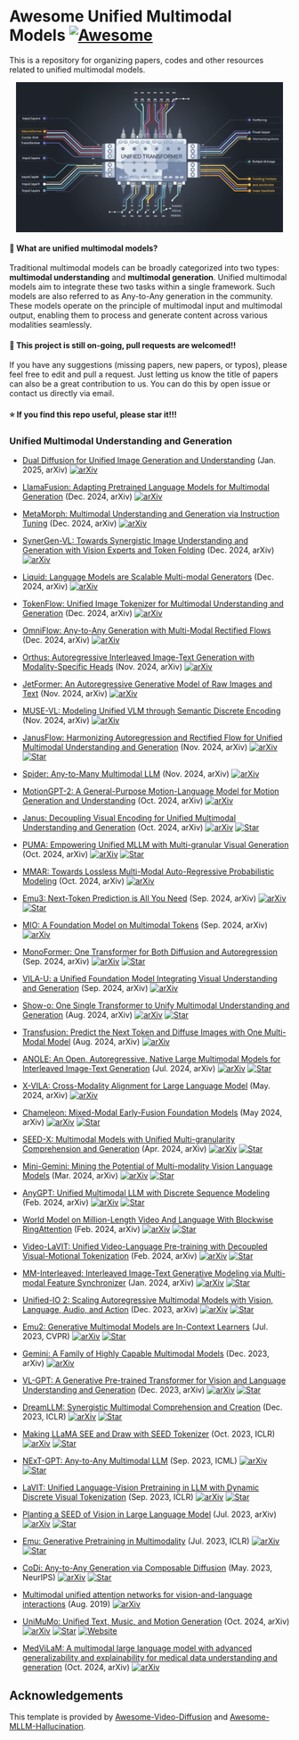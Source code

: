# Awesome Unified Multimodal Models [![Awesome](https://cdn.rawgit.com/sindresorhus/awesome/d7305f38d29fed78fa85652e3a63e154dd8e8829/media/badge.svg)](https://github.com/sindresorhus/awesome) <!-- omit in toc -->

This is a repository for organizing papers, codes and other resources related to unified multimodal models.

<p align="center">
  <img src="assets/unified_model.webp" alt="TAX" style="display: block; margin: 0 auto;" width="480px" />
</p>

#### :thinking: What are unified multimodal models?

Traditional multimodal models can be broadly categorized into two types: **multimodal understanding** and **multimodal generation**.
Unified multimodal models aim to integrate these two tasks within a single framework.
Such models are also referred to as Any-to-Any generation in the community.
These models operate on the principle of multimodal input and multimodal output, enabling them to process and generate content across various modalities seamlessly.

#### :high_brightness: This project is still on-going, pull requests are welcomed!!

If you have any suggestions (missing papers, new papers, or typos), please feel free to edit and pull a request. Just letting us know the title of papers can also be a great contribution to us. You can do this by open issue or contact us directly via email.

#### :star: If you find this repo useful, please star it!!!

<!-- ## Table of Contents <!-- omit in toc -->

<!-- - [Open-source Toolboxes and Foundation Models](#open-source-toolboxes-and-foundation-models)
- [Evaluation Benchmarks and Metrics](#evaluation-benchmarks-and-metrics)
- [Single Model ](#single-model)
- [Multi Experts](#multi-experts)
- [Tokenizer](#tokenizers) -->



### Unified Multimodal Understanding and Generation
+ [Dual Diffusion for Unified Image Generation and Understanding](https://www.arxiv.org/abs/2501.00289) (Jan. 2025, arXiv)
  [![arXiv](https://img.shields.io/badge/arXiv-b31b1b.svg)](https://www.arxiv.org/abs/2501.00289)

+ [LlamaFusion: Adapting Pretrained Language Models for Multimodal Generation](https://arxiv.org/abs/2412.15188) (Dec. 2024, arXiv)
  [![arXiv](https://img.shields.io/badge/arXiv-b31b1b.svg)](https://arxiv.org/abs/2412.15188)

+ [MetaMorph: Multimodal Understanding and Generation via Instruction Tuning](https://arxiv.org/abs/2412.14164v1) (Dec. 2024, arXiv)
  [![arXiv](https://img.shields.io/badge/arXiv-b31b1b.svg)](https://arxiv.org/abs/2412.14164v1)

+ [SynerGen-VL: Towards Synergistic Image Understanding and Generation with Vision Experts and Token Folding](https://arxiv.org/abs/2412.09604) (Dec. 2024, arXiv)
  [![arXiv](https://img.shields.io/badge/arXiv-b31b1b.svg)](https://arxiv.org/abs/2412.09604)

+ [Liquid: Language Models are Scalable Multi-modal Generators](https://arxiv.org/abs/2412.04332) (Dec. 2024, arXiv)
  [![arXiv](https://img.shields.io/badge/arXiv-b31b1b.svg)](https://arxiv.org/abs/2412.04332)

+ [TokenFlow: Unified Image Tokenizer for Multimodal Understanding and Generation](https://arxiv.org/abs/2412.03069) (Dec. 2024, arXiv)
  [![arXiv](https://img.shields.io/badge/arXiv-b31b1b.svg)](https://arxiv.org/abs/2412.03069)

+ [OmniFlow: Any-to-Any Generation with Multi-Modal Rectified Flows](https://arxiv.org/abs/2412.01169) (Dec. 2024, arXiv)
  [![arXiv](https://img.shields.io/badge/arXiv-b31b1b.svg)](https://arxiv.org/abs/2412.01169)

+ [Orthus: Autoregressive Interleaved Image-Text Generation with Modality-Specific Heads](https://arxiv.org/abs/2412.00127) (Nov. 2024, arXiv)
  [![arXiv](https://img.shields.io/badge/arXiv-b31b1b.svg)](https://arxiv.org/abs/2412.00127)

+ [JetFormer: An Autoregressive Generative Model of Raw Images and Text](https://arxiv.org/abs/2411.19722) (Nov. 2024, arXiv)
  [![arXiv](https://img.shields.io/badge/arXiv-b31b1b.svg)](https://arxiv.org/abs/2411.19722)

+ [MUSE-VL: Modeling Unified VLM through Semantic Discrete Encoding](https://www.arxiv.org/abs/2411.17762) (Nov. 2024, arXiv)
  [![arXiv](https://img.shields.io/badge/arXiv-b31b1b.svg)](https://www.arxiv.org/abs/2411.17762)

+ [JanusFlow: Harmonizing Autoregression and Rectified Flow for Unified Multimodal Understanding and Generation](https://arxiv.org/abs/2411.07975) (Nov. 2024, arXiv)
  [![arXiv](https://img.shields.io/badge/arXiv-b31b1b.svg)](https://arxiv.org/abs/2411.07975)
  [![Star](https://img.shields.io/github/stars/deepseek-ai/Janus.svg?style=social&label=Star)](https://github.com/deepseek-ai/Janus)

+ [Spider: Any-to-Many Multimodal LLM](https://arxiv.org/abs/2411.09439) (Nov. 2024, arXiv)
  [![arXiv](https://img.shields.io/badge/arXiv-b31b1b.svg)](https://arxiv.org/abs/2411.09439)

+ [MotionGPT-2: A General-Purpose Motion-Language Model for Motion Generation and Understanding](https://arxiv.org/pdf/2410.21747) (Oct. 2024, arXiv)
  [![arXiv](https://img.shields.io/badge/arXiv-b31b1b.svg)](https://arxiv.org/pdf/2410.21747)

+ [Janus: Decoupling Visual Encoding for Unified Multimodal Understanding and Generation](https://arxiv.org/abs/2410.13848) (Oct. 2024, arXiv)
  [![arXiv](https://img.shields.io/badge/arXiv-b31b1b.svg)](https://arxiv.org/abs/2409.18869)
  [![Star](https://img.shields.io/github/stars/deepseek-ai/Janus.svg?style=social&label=Star)](https://github.com/deepseek-ai/Janus)

+ [PUMA: Empowering Unified MLLM with Multi-granular Visual Generation](https://arxiv.org/abs/2410.13848) (Oct. 2024, arXiv)
  [![arXiv](https://img.shields.io/badge/arXiv-b31b1b.svg)](https://arxiv.org/abs/2410.13848)
  [![Star](https://img.shields.io/github/stars/rongyaofang/PUMA.svg?style=social&label=Star)](https://github.com/rongyaofang/PUMA)

+ [MMAR: Towards Lossless Multi-Modal Auto-Regressive Probabilistic Modeling](https://arxiv.org/abs/2410.10798) (Oct. 2024, arXiv)
  [![arXiv](https://img.shields.io/badge/arXiv-b31b1b.svg)](https://arxiv.org/abs/2410.10798)
  
+ [Emu3: Next-Token Prediction is All You Need](https://arxiv.org/abs/2409.18869) (Sep. 2024, arXiv)
  [![arXiv](https://img.shields.io/badge/arXiv-b31b1b.svg)](https://arxiv.org/abs/2409.18869)
  [![Star](https://img.shields.io/github/stars/baaivision/Emu3.svg?style=social&label=Star)](https://github.com/baaivision/Emu3)

+ [MIO: A Foundation Model on Multimodal Tokens](https://arxiv.org/abs/2409.17692) (Sep. 2024, arXiv)
  [![arXiv](https://img.shields.io/badge/arXiv-b31b1b.svg)](https://arxiv.org/abs/2409.17692)

+ [MonoFormer: One Transformer for Both Diffusion and Autoregression](https://arxiv.org/abs/2409.16280) (Sep. 2024, arXiv)
  [![arXiv](https://img.shields.io/badge/arXiv-b31b1b.svg)](https://arxiv.org/abs/2409.16280)
  [![Star](https://img.shields.io/github/stars/MonoFormer/MonoFormer.svg?style=social&label=Star)](https://github.com/MonoFormer/MonoFormer)

+ [VILA-U: a Unified Foundation Model Integrating Visual Understanding and Generation](https://arxiv.org/abs/2409.04429) (Sep. 2024, arXiv)
  [![arXiv](https://img.shields.io/badge/arXiv-b31b1b.svg)](https://arxiv.org/abs/2409.04429)

+ [Show-o: One Single Transformer to Unify Multimodal Understanding and Generation](https://arxiv.org/abs/2408.12528) (Aug. 2024, arXiv)
  [![arXiv](https://img.shields.io/badge/arXiv-b31b1b.svg)](https://arxiv.org/abs/2408.12528)
  [![Star](https://img.shields.io/github/stars/showlab/Show-o.svg?style=social&label=Star)](https://github.com/showlab/Show-o)

+ [Transfusion: Predict the Next Token and Diffuse Images with One Multi-Modal Model](https://www.arxiv.org/abs/2408.11039) (Aug. 2024, arXiv)
  [![arXiv](https://img.shields.io/badge/arXiv-b31b1b.svg)](https://www.arxiv.org/abs/2408.11039)

+ [ANOLE: An Open, Autoregressive, Native Large Multimodal Models for Interleaved Image-Text Generation](https://arxiv.org/abs/2407.06135) (Jul. 2024, arXiv)
  [![arXiv](https://img.shields.io/badge/arXiv-b31b1b.svg)](https://arxiv.org/abs/2407.06135)
  [![Star](https://img.shields.io/github/stars/GAIR-NLP/anole.svg?style=social&label=Star)](https://github.com/GAIR-NLP/anole)

+ [X-VILA: Cross-Modality Alignment for Large Language Model](https://arxiv.org/abs/2405.19335) (May. 2024, arXiv)
  [![arXiv](https://img.shields.io/badge/arXiv-b31b1b.svg)](https://arxiv.org/abs/2405.19335)

+ [Chameleon: Mixed-Modal Early-Fusion Foundation Models](https://arxiv.org/abs/2405.09818) (May 2024, arXiv)
  [![arXiv](https://img.shields.io/badge/arXiv-b31b1b.svg)](https://arxiv.org/abs/2405.09818)
  [![Star](https://img.shields.io/github/stars/facebookresearch/chameleon.svg?style=social&label=Star)](https://github.com/facebookresearch/chameleon)

+ [SEED-X: Multimodal Models with Unified Multi-granularity Comprehension and Generation](https://arxiv.org/abs/2404.14396) (Apr. 2024, arXiv)
  [![arXiv](https://img.shields.io/badge/arXiv-b31b1b.svg)](https://arxiv.org/abs/2404.14396)
  [![Star](https://img.shields.io/github/stars/AILab-CVC/SEED-X.svg?style=social&label=Star)](https://github.com/AILab-CVC/SEED-X)

+ [Mini-Gemini: Mining the Potential of Multi-modality Vision Language Models](https://arxiv.org/abs/2403.18814) (Mar. 2024, arXiv)
  [![arXiv](https://img.shields.io/badge/arXiv-b31b1b.svg)](https://arxiv.org/abs/2403.18814)
  [![Star](https://img.shields.io/github/stars/dvlab-research/MGM.svg?style=social&label=Star)](https://github.com/dvlab-research/MGM)

+ [AnyGPT: Unified Multimodal LLM with Discrete Sequence Modeling](https://arxiv.org/abs/2402.12226) (Feb. 2024, arXiv)
  [![arXiv](https://img.shields.io/badge/arXiv-b31b1b.svg)](https://arxiv.org/abs/2402.12226)
  [![Star](https://img.shields.io/github/stars/OpenMOSS/AnyGPT.svg?style=social&label=Star)](https://github.com/OpenMOSS/AnyGPT)

+ [World Model on Million-Length Video And Language With Blockwise RingAttention](https://arxiv.org/abs/2402.08268) (Feb. 2024, arXiv)
  [![arXiv](https://img.shields.io/badge/arXiv-b31b1b.svg)](https://arxiv.org/abs/2402.08268)
  [![Star](https://img.shields.io/github/stars/LargeWorldModel/LWM.svg?style=social&label=Star)](https://github.com/LargeWorldModel/LWM)

+ [Video-LaVIT: Unified Video-Language Pre-training with Decoupled Visual-Motional Tokenization](https://arxiv.org/abs/2402.03161) (Feb. 2024, arXiv)
  [![arXiv](https://img.shields.io/badge/arXiv-b31b1b.svg)](https://arxiv.org/abs/2402.03161)
  [![Star](https://img.shields.io/github/stars/jy0205/LaVIT.svg?style=social&label=Star)](https://github.com/jy0205/LaVIT)

+ [MM-Interleaved: Interleaved Image-Text Generative Modeling via Multi-modal Feature Synchronizer](https://arxiv.org/abs/2401.10208) (Jan. 2024, arXiv)
  [![arXiv](https://img.shields.io/badge/arXiv-b31b1b.svg)](https://arxiv.org/abs/2401.10208)
  [![Star](https://img.shields.io/github/stars/OpenGVLab/MM-Interleaved.svg?style=social&label=Star)](https://github.com/OpenGVLab/MM-Interleaved)

+ [Unified-IO 2: Scaling Autoregressive Multimodal Models with Vision, Language, Audio, and Action](https://arxiv.org/abs/2312.17172) (Dec. 2023, arXiv)
  [![arXiv](https://img.shields.io/badge/arXiv-b31b1b.svg)](https://arxiv.org/abs/2312.17172)
  [![Star](https://img.shields.io/github/stars/allenai/unified-io-2.svg?style=social&label=Star)](https://github.com/allenai/unified-io-2)

+ [Emu2: Generative Multimodal Models are In-Context Learners](https://arxiv.org/abs/2312.13286) (Jul. 2023, CVPR)
  [![arXiv](https://img.shields.io/badge/arXiv-b31b1b.svg)](https://arxiv.org/abs/2312.13286)
  [![Star](https://img.shields.io/github/stars/baaivision/Emu.svg?style=social&label=Star)](https://github.com/baaivision/Emu)

+ [Gemini: A Family of Highly Capable Multimodal Models](https://arxiv.org/abs/2312.11805) (Dec. 2023, arXiv)
  [![arXiv](https://img.shields.io/badge/arXiv-b31b1b.svg)](https://arxiv.org/abs/2312.11805)

+ [VL-GPT: A Generative Pre-trained Transformer for Vision and Language Understanding and Generation](https://arxiv.org/abs/2312.09251) (Dec. 2023, arXiv)
  [![arXiv](https://img.shields.io/badge/arXiv-b31b1b.svg)](https://arxiv.org/abs/2312.09251)
  [![Star](https://img.shields.io/github/stars/AILab-CVC/VL-GPT.svg?style=social&label=Star)](https://github.com/AILab-CVC/VL-GPT)

+ [DreamLLM: Synergistic Multimodal Comprehension and Creation](https://arxiv.org/abs/2309.11499) (Dec. 2023, ICLR)
  [![arXiv](https://img.shields.io/badge/arXiv-b31b1b.svg)](https://arxiv.org/abs/2309.11499)
  [![Star](https://img.shields.io/github/stars/RunpeiDong/DreamLLM.svg?style=social&label=Star)](https://github.com/RunpeiDong/DreamLLM)

+ [Making LLaMA SEE and Draw with SEED Tokenizer](https://arxiv.org/abs/2310.01218) (Oct. 2023, ICLR)
  [![arXiv](https://img.shields.io/badge/arXiv-b31b1b.svg)](https://arxiv.org/abs/2310.01218)
  [![Star](https://img.shields.io/github/stars/AILab-CVC/SEED.svg?style=social&label=Star)](https://github.com/AILab-CVC/SEED/)
  
+ [NExT-GPT: Any-to-Any Multimodal LLM](https://arxiv.org/abs/2309.05519) (Sep. 2023, ICML)
  [![arXiv](https://img.shields.io/badge/arXiv-b31b1b.svg)](https://arxiv.org/abs/2309.05519)
  [![Star](https://img.shields.io/github/stars/NExT-GPT/NExT-GPT.svg?style=social&label=Star)](https://github.com/NExT-GPT/NExT-GPT)

+ [LaVIT: Unified Language-Vision Pretraining in LLM with Dynamic Discrete Visual Tokenization](https://arxiv.org/abs/2309.04669) (Sep. 2023, ICLR)
  [![arXiv](https://img.shields.io/badge/arXiv-b31b1b.svg)](https://arxiv.org/abs/2309.04669)
  [![Star](https://img.shields.io/github/stars/jy0205/LaVIT.svg?style=social&label=Star)](https://github.com/jy0205/LaVIT)

+ [Planting a SEED of Vision in Large Language Model](https://arxiv.org/abs/2307.08041) (Jul. 2023, arXiv)
  [![arXiv](https://img.shields.io/badge/arXiv-b31b1b.svg)](https://arxiv.org/abs/2307.08041)
  [![Star](https://img.shields.io/github/stars/AILab-CVC/SEED.svg?style=social&label=Star)](https://github.com/AILab-CVC/SEED/tree/v1)
  
+ [Emu: Generative Pretraining in Multimodality](https://arxiv.org/abs/2307.05222) (Jul. 2023, ICLR)
  [![arXiv](https://img.shields.io/badge/arXiv-b31b1b.svg)](https://arxiv.org/abs/2307.05222)
  [![Star](https://img.shields.io/github/stars/baaivision/Emu.svg?style=social&label=Star)](https://github.com/baaivision/Emu)

+ [CoDi: Any-to-Any Generation via Composable Diffusion](https://arxiv.org/abs/2305.11846) (May. 2023, NeurIPS)
  [![arXiv](https://img.shields.io/badge/arXiv-b31b1b.svg)](https://arxiv.org/abs/2305.11846)
  [![Star](https://img.shields.io/github/stars/microsoft/i-Code.svg?style=social&label=Star)](https://github.com/microsoft/i-Code/tree/main/i-Code-V3)


+ [Multimodal unified attention networks for vision-and-language interactions](https://arxiv.org/abs/1908.04107) (Aug. 2019)
  [![arXiv](https://img.shields.io/badge/arXiv-b31b1b.svg)](https://arxiv.org/abs/1908.04107)

+ [UniMuMo: Unified Text, Music, and Motion Generation](https://arxiv.org/abs/2410.04534) (Oct. 2024, arXiv)
  [![arXiv](https://img.shields.io/badge/arXiv-b31b1b.svg)](https://arxiv.org/abs/2410.04534)
  [![Star](https://img.shields.io/github/stars/hanyangclarence/UniMuMo.svg?style=social&label=Star)](https://github.com/hanyangclarence/UniMuMo)
  [![Website](https://img.shields.io/badge/Website-9cf)](https://hanyangclarence.github.io/unimumo_demo/)


+ [MedViLaM: A multimodal large language model with advanced generalizability and explainability for medical data understanding and generation](https://arxiv.org/pdf/2409.19684) (Oct. 2024, arXiv)
  [![arXiv](https://img.shields.io/badge/arXiv-b31b1b.svg)](https://arxiv.org/pdf/2409.19684)


<!-- ### Multi Experts
  + [TaxaBind: A Unified Embedding Space for Ecological Applications](https://arxiv.org/pdf/2411.00683) (Nov. 2024, arXiv)
  [![arXiv](https://img.shields.io/badge/arXiv-b31b1b.svg)](https://arxiv.org/pdf/2411.00683)
  [![Star](https://img.shields.io/github/stars/mvrl/TaxaBind.svg?style=social&label=Star)](https://github.com/mvrl/TaxaBind)
  [![Website](https://img.shields.io/badge/Website-9cf)](https://vishu26.github.io/taxabind/index.html) -->


<!-- ### Tokenizer
  + [Cosmos Tokenizer: A suite of image and video neural tokenizers](https://developer.nvidia.com/blog/state-of-the-art-multimodal-generative-ai-model-development-with-nvidia-nemo/) (Nov. 2024, arXiv)
  [![arXiv](https://img.shields.io/badge/arXiv-b31b1b.svg)](https://developer.nvidia.com/blog/state-of-the-art-multimodal-generative-ai-model-development-with-nvidia-nemo/)
  [![Star](https://img.shields.io/github/stars/NVIDIA/Cosmos-Tokenizer.svg?style=social&label=Star)](https://github.com/NVIDIA/Cosmos-Tokenizer)
  [![Website](https://img.shields.io/badge/Website-9cf)](https://research.nvidia.com/labs/dir/cosmos-tokenizer/) -->


## Acknowledgements

This template is provided by [Awesome-Video-Diffusion](https://github.com/showlab/Awesome-Video-Diffusion) and [Awesome-MLLM-Hallucination](https://github.com/showlab/Awesome-MLLM-Hallucination).